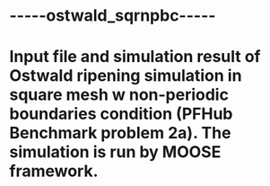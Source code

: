 # -----ostwald_sqrnpbc-----

# Input file and simulation result of Ostwald ripening simulation in square mesh w non-periodic boundaries condition (PFHub Benchmark problem 2a). The simulation is run by MOOSE framework.
